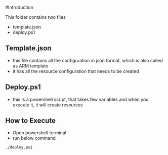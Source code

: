 #Introduction

This folder contains two files 
- template.json
- deploy.ps1


## Template.json
- this file contains all the configuration in json format, which is also called as ARM template
- it has all the resource configuration that needs to be created

## Deploy.ps1
- this is a powershell script, that takes few variables and when you execute it, it will create resources

## How to Execute
- Open powershell terminal
- run below command
```
./deploy.ps1
```

